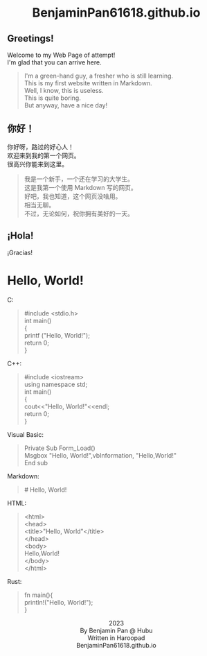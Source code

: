 # <center>BenjaminPan61618.github.io</center>
## Greetings!
Welcome to my Web Page of attempt!\
I'm glad that you can arrive here.

> I'm a green-hand guy, a fresher who is still learning.\
> This is my first website written in Markdown.\
> Well, I know, this is useless.\
> This is quite boring.\
> But anyway, have a nice day!

## 你好！
你好呀，路过的好心人！\
欢迎来到我的第一个网页。\
很高兴你能来到这里。

> 我是一个新手，一个还在学习的大学生。\
> 这是我第一个使用 Markdown 写的网页。\
> 好吧，我也知道，这个网页没啥用。\
> 相当无聊。\
> 不过，无论如何，祝你拥有美好的一天。

## ¡Hola!
¡Gracias!

# Hello, World!
C:
> &#35;include &#60;stdio.h&#62;\
> &#32;&#32;int main()\
> {\
> printf ("Hello, World!");\
> return 0;\
> }

C++:
> &#35;include &#60;iostream&#62;\
> &#32;&#32;using namespace std;\
> &#32;&#32;int main()\
> {\
> cout&#60;&#60;"Hello, World!"<<endl;\
> return 0;\
> }

Visual Basic:
> Private Sub Form_Load()\
> Msgbox "Hello, World!",vbInformation, "Hello,World!"\
> End sub

Markdown:
> &#35; Hello, World!

HTML:
> &#60;html&#62;\
> &#60;head&#62;\
> &#60;title>"Hello, World"&#60;/title&#62;\
> &#60;/head&#62;\
> &#60;body&#62;\
> Hello,World!\
> &#60;/body&#62;\
> &#60;/html&#62;

Rust:
> fn main(){\
> println!("Hello, World!");\
> }



<center>2023</center>
<center>By Benjamin Pan @ Hubu</center>

<center>Written in Haroopad</center>
<center>BenjaminPan61618.github.io</center>
